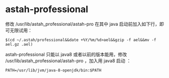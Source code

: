 
# astah-professional

修改 /usr/lib/astah_professional/astah-pro
在其中 java 启动前加入如下行，即可无限试用：
```
$(cd ~/.astah/professional&&date +%Y/%m/%d>ael&&gzip -f ael&&mv -f ael.gz .ael)
```

astah-professional 只能以 java8 或者以前的版本能用，修改 /usr/lib/astah_professional/astah-pro ，加入用 java8 启动 ：

```
PATH=/usr/lib/jvm/java-8-openjdk/bin:$PATH
```
